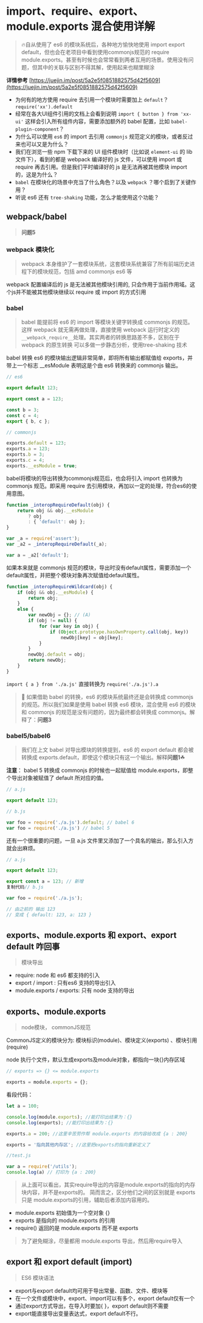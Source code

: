 # import、require、export、module.exports 混合使用详解

> 🔥自从使用了 es6 的模块系统后，各种地方愉快地使用 import export default，但也会在老项目中看到使用commonjs规范的 require module.exports。甚至有时候也会常常看到两者互用的场景。使用没有问题，但其中的关联与区别不得其解，使用起来也糊里糊涂

**详情参考** [https://juejin.im/post/5a2e5f0851882575d42f5609](https://juejin.im/post/5a2e5f0851882575d42f5609)

- 为何有的地方使用 require 去引用一个模块时需要加上 `default`？ `require('xx').default`
- 经常在各大UI组件引用的文档上会看到说明 `import { button } from 'xx-ui'` 这样会引入所有组件内容，需要添加额外的 babel 配置，比如 `babel-plugin-component`？
- 为什么可以使用 `es6` 的 import 去引用 `commonjs` 规范定义的模块，或者反过来也可以又是为什么？
- 我们在浏览一些 npm 下载下来的 UI 组件模块时（比如说 `element-ui` 的 lib 文件下），看到的都是 webpack 编译好的 js 文件，可以使用 import 或 require 再去引用。但是我们平时编译好的 js 是无法再被其他模块 import 的，这是为什么？
- `babel` 在模块化的场景中充当了什么角色？以及 `webpack` ？哪个启到了关键作用？
- 听说 es6 还有 `tree-shaking` 功能，怎么才能使用这个功能？

## webpack/babel

> **问题5**

### webpack 模块化

> webpack 本身维护了一套模块系统，这套模块系统兼容了所有前端历史进程下的模块规范，包括 amd commonjs es6 等

webpack 配置编译后的 js 是无法被其他模块引用的, 只会作用于当前作用域。这个js并不能被其他模块继续以 require 或 import 的方式引用

### babel

> babel 能提前将 es6 的 import 等模块关键字转换成 commonjs 的规范。这样 webpack 就无需再做处理，直接使用 webpack 运行时定义的 `__webpack_require__`处理。其实两者的转换思路差不多，区别在于 webpack 的原生转换 可以多做一步静态分析，使用tree-shaking 技术

babel 转换 es6 的模块输出逻辑非常简单，即将所有输出都赋值给 exports，并带上一个标志 __esModule 表明这是个由 es6 转换来的 commonjs 输出。

```js
// es6

export default 123;

export const a = 123;

const b = 3;
const c = 4;
export { b, c };

// commonjs

exports.default = 123;
exports.a = 123;
exports.b = 3;
exports.c = 4;
exports.__esModule = true;
```

babel将模块的导出转换为commonjs规范后，也会将引入 import 也转换为 commonjs 规范。即采用 require 去引用模块，再加以一定的处理，符合es6的使用意图。

```js
function _interopRequireDefault(obj) {
    return obj && obj.__esModule
        ? obj
        : { 'default': obj };
}

var _a = require('assert');
var _a2 = _interopRequireDefault(_a);

var a = _a2['default'];

```

如果本来就是 commonjs 规范的模块，导出时没有default属性，需要添加一个default属性，并把整个模块对象再次赋值给default属性。

```js
function _interopRequireWildcard(obj) {
    if (obj && obj.__esModule) {
        return obj;
    }
    else {
        var newObj = {}; // (A)
        if (obj != null) {
            for (var key in obj) {
                if (Object.prototype.hasOwnProperty.call(obj, key))
                    newObj[key] = obj[key];
            }
        }
        newObj.default = obj;
        return newObj;
    }
}
```

`import { a } from './a.js'` 直接转换为 `require('./a.js').a`

> 🚀 如果借助 babel 的转换，es6 的模块系统最终还是会转换成 commonjs 的规范。所以我们如果是使用 babel 转换 es6 模块，混合使用 es6 的模块和 commonjs 的规范是没有问题的，因为最终都会转换成 commonjs。解释了：**问题3**

### babel5/babel6

> 我们在上文 babel 对导出模块的转换提到，es6 的 export default 都会被转换成 exports.default，即使这个模块只有这一个输出。解释**问题1**☘

**注意**： babel 5 转换成 commonjs 的时候也一起赋值给 module.exports，即整个导出对象被赋值了 default 所对应的值。

```js
// a.js

export default 123;

// b.js

var foo = require('./a.js').default; // babel 6
var foo = require('./a.js') // babel 5
```

还有一个很重要的问题，一旦 a.js 文件里又添加了一个具名的输出，那么引入方就会出麻烦。

```js
// a.js

export default 123;

export const a = 123; // 新增
复制代码// b.js

var foo = require('./a.js');

// 由之前的 输出 123
// 变成 { default: 123, a: 123 }
```

## exports、module.exports 和 export、export default 咋回事

> 模块导出

- require: node 和 es6 都支持的引入
- export / import : 只有es6 支持的导出引入
- module.exports / exports: 只有 node 支持的导出

## exports、module.exports

> node模块， commonJS规范

CommonJS定义的模块分为: 模块标识(module)、模块定义(exports) 、模块引用(require)

node 执行个文件，默认生成exports及module对象，都指向一块{}内存区域

```js
// exports => {} <= module.exports

exports = module.exports = {};
```

看段代码：

```js
let a = 100;

console.log(module.exports); //能打印出结果为：{}
console.log(exports); //能打印出结果为：{}

exports.a = 200; //这里辛苦劳作帮 module.exports 的内容给改成 {a : 200}

exports = '指向其他内存区'; //这里把exports的指向重新定义了

//test.js

var a = require('/utils');
console.log(a) // 打印为 {a : 200}

```

>从上面可以看出，其实require导出的内容是module.exports的指向的内存块内容，并不是exports的。
简而言之，区分他们之间的区别就是 exports 只是 module.exports的引用，辅助后者添加内容用的。

- module.exports 初始值为一个空对象 {}
- exports 是指向的 module.exports 的引用
- require() 返回的是 module.exports 而不是 exports

> 为了避免糊涂，尽量都用 module.exports 导出，然后用require导入

## export 和 export default (import)

> ES6 模块语法

- export与export default均可用于导出常量、函数、文件、模块等
- 在一个文件或模块中，export、import可以有多个，export default仅有一个
- 通过export方式导出，在导入时要加{ }，export default则不需要
- export能直接导出变量表达式，export default不行。
